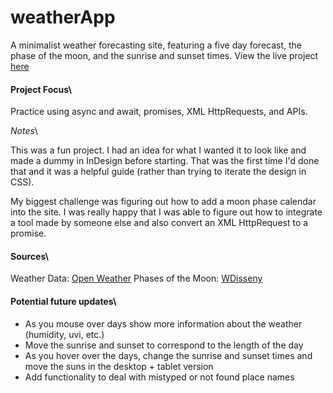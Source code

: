 # weatherApp

A minimalist weather forecasting site, featuring a five day forecast, the phase of the moon, and the sunrise and sunset times. View the live project [here](https://xewar.github.io/weatherApp)

#### Project Focus\

Practice using async and await, promises, XML HttpRequests, and APIs.

_Notes_\

This was a fun project. I had an idea for what I wanted it to look like and made a dummy in InDesign before starting. That was the first time I'd done that and it was a helpful guide (rather than trying to iterate the design in CSS).

My biggest challenge was figuring out how to add a moon phase calendar into the site. I was really happy that I was able to figure out how to integrate a tool made by someone else and also convert an XML HttpRequest to a promise.

#### Sources\

Weather Data: [Open Weather](https://openweathermap.org/)
Phases of the Moon: [WDisseny](http://www.wdisseny.com/)

#### Potential future updates\

- As you mouse over days show more information about the weather (humidity, uvi, etc.)
- Move the sunrise and sunset to correspond to the length of the day
- As you hover over the days, change the sunrise and sunset times and move the suns in the desktop + tablet version
- Add functionality to deal with mistyped or not found place names
